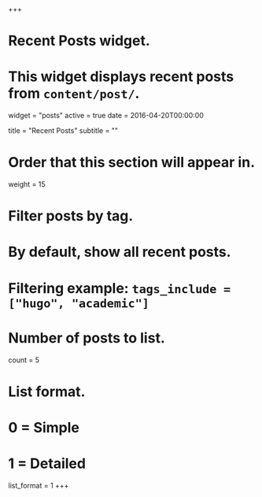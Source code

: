 +++
# Recent Posts widget.
# This widget displays recent posts from `content/post/`.
widget = "posts"
active = true
date = 2016-04-20T00:00:00

title = "Recent Posts"
subtitle = ""

# Order that this section will appear in.
weight = 15

# Filter posts by tag.
#  By default, show all recent posts.
#  Filtering example: `tags_include = ["hugo", "academic"]`
<!-- tags_include = [] -->
<!-- tags_exclude = [] -->

# Number of posts to list.
count = 5

# List format.
#   0 = Simple
#   1 = Detailed
list_format = 1
+++

